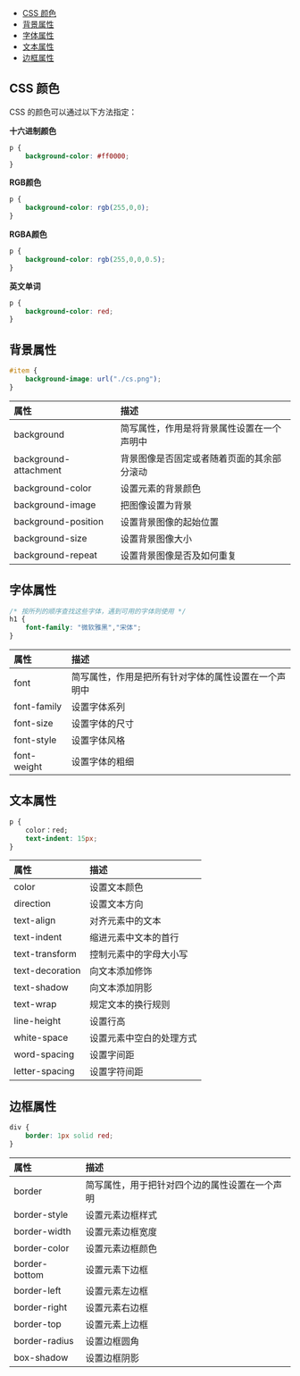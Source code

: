 <!-- TOC -->

- [CSS 颜色](#css-%e9%a2%9c%e8%89%b2)
- [背景属性](#%e8%83%8c%e6%99%af%e5%b1%9e%e6%80%a7)
- [字体属性](#%e5%ad%97%e4%bd%93%e5%b1%9e%e6%80%a7)
- [文本属性](#%e6%96%87%e6%9c%ac%e5%b1%9e%e6%80%a7)
- [边框属性](#%e8%be%b9%e6%a1%86%e5%b1%9e%e6%80%a7)

<!-- /TOC -->

## CSS 颜色

CSS 的颜色可以通过以下方法指定：

**十六进制颜色**

```css
p {
    background-color: #ff0000;
}
```

**RGB颜色**

```css
p {
    background-color: rgb(255,0,0);
}
```

**RGBA颜色**

```css
p {
    background-color: rgb(255,0,0,0.5);
}
```

**英文单词**

```css
p {
    background-color: red;
}
```

## 背景属性

```css
#item {
    background-image: url("./cs.png");
}
```

|属性|描述|
|:---|:---|
|background|	简写属性，作用是将背景属性设置在一个声明中|
|background-attachment|	背景图像是否固定或者随着页面的其余部分滚动|
|background-color|	设置元素的背景颜色|
|background-image|	把图像设置为背景|
|background-position	|设置背景图像的起始位置|
|background-size|设置背景图像大小|
|background-repeat|	设置背景图像是否及如何重复|


## 字体属性

```css
/* 按所列的顺序查找这些字体，遇到可用的字体则使用 */
h1 {
    font-family: "微软雅黑","宋体";
}
```

|属性|描述|
|:---|:---|
|font|	简写属性，作用是把所有针对字体的属性设置在一个声明中|
|font-family|	设置字体系列|
|font-size|	设置字体的尺寸|
|font-style|	设置字体风格|
|font-weight|	设置字体的粗细|

## 文本属性

```css
p {
    color：red;
    text-indent: 15px;
}
```

|属性|描述|
|:---|:---|
|color	|设置文本颜色|
|direction|	设置文本方向|
|text-align|	对齐元素中的文本|
|text-indent|	缩进元素中文本的首行|
|text-transform|	控制元素中的字母大小写|
|text-decoration|	向文本添加修饰|
|text-shadow	|向文本添加阴影|
|text-wrap|	规定文本的换行规则|
|line-height	|设置行高|
|white-space|	设置元素中空白的处理方式|
|word-spacing|	设置字间距|
|letter-spacing|	设置字符间距|

## 边框属性

```css
div {
    border: 1px solid red;
}
```

|属性|描述|
|:---|:---|
|border|	简写属性，用于把针对四个边的属性设置在一个声明|
|border-style|	设置元素边框样式|
|border-width|	设置元素边框宽度|
|border-color|	设置元素边框颜色|
|border-bottom|	设置元素下边框|
|border-left|	设置元素左边框|
|border-right|	设置元素右边框|
|border-top|	设置元素上边框|
|border-radius|设置边框圆角|
|box-shadow|设置边框阴影|


